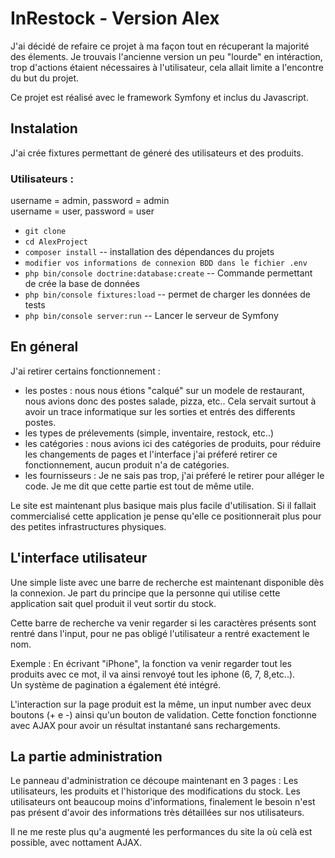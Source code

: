 # InRestock - Version Alex

J'ai décidé de refaire ce projet à ma façon tout en récuperant la majorité des élements.
Je trouvais l'ancienne version un peu "lourde" en intéraction, trop d'actions étaient nécessaires à l'utilisateur, cela allait limite a l'encontre du but du projet.

Ce projet est réalisé avec le framework Symfony et inclus du Javascript.

## Instalation 

J'ai crée fixtures permettant de géneré des utilisateurs et des produits. 

### Utilisateurs : 
username = admin, password = admin   
username = user, password = user


- ``` git clone ``` 
- ``` cd AlexProject ``` 
- ``` composer install ``` -- installation des dépendances du projets
- ``` modifier vos informations de connexion BDD dans le fichier .env ```
- ``` php bin/console doctrine:database:create ``` -- Commande permettant de crée la base de données
- ``` php bin/console fixtures:load ``` -- permet de charger les données de tests
- ``` php bin/console server:run ``` -- Lancer le serveur de Symfony 

## En géneral 

J'ai retirer certains fonctionnement : 
- les postes : nous nous étions "calqué" sur un modele de restaurant, nous avions donc des postes salade, pizza, etc.. Cela servait surtout à avoir un trace informatique sur les sorties et entrés des differents postes. 
- les types de prélevements (simple, inventaire, restock, etc..) 
- les catégories : nous avions ici des catégories de produits, pour réduire les changements de pages et l'interface j'ai préferé retirer ce fonctionnement, aucun produit n'a de catégories.
- les fournisseurs : Je ne sais pas trop, j'ai préferé le retirer pour alléger le code. Je me dit que cette partie est tout de même utile.

Le site est maintenant plus basique mais plus facile d'utilisation. Si il fallait commercialisé cette application je pense qu'elle ce positionnerait plus pour des petites infrastructures physiques.

## L'interface utilisateur

Une simple liste avec une barre de recherche est maintenant disponible dès la connexion. Je part du principe que la personne qui utilise cette application sait quel produit il veut sortir du stock.

Cette barre de recherche va venir regarder si les caractères présents sont rentré dans l'input, pour ne pas obligé l'utilisateur a rentré exactement le nom.

Exemple : En écrivant "iPhone", la fonction va venir regarder tout les produits avec ce mot, il va ainsi renvoyé tout les iphone (6, 7, 8,etc..).   
Un système de pagination a également été intégré.

L'interaction sur la page produit est la même, un input number avec deux boutons (+ e -) ainsi qu'un bouton de validation. Cette fonction fonctionne avec AJAX pour avoir un résultat instantané sans rechargements.

## La partie administration

Le panneau d'administration ce découpe maintenant en 3 pages : Les utilisateurs, les produits et l'historique des modifications du stock.
Les utilisateurs ont beaucoup moins d'informations, finalement le besoin n'est pas présent d'avoir des informations très détaillées sur nos utilisateurs.

Il ne me reste plus qu'a augmenté les performances du site la où celà est possible, avec nottament AJAX.




